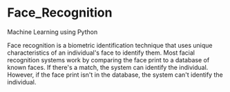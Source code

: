 # Face_Recognition
Machine Learning using Python

Face recognition is a biometric identification technique that uses unique characteristics of an individual's face to identify them. Most facial recognition systems work by comparing the face print to a database of known faces. If there's a match, the system can identify the individual. However, if the face print isn't in the database, the system can't identify the individual. 
